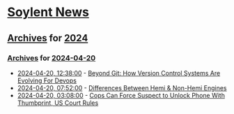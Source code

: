 # [Soylent News](../../../README.md)

## [Archives](../../index.md) for [2024](../index.md)

### [Archives](../../index.md) for [2024-04-20](index.md)

* [2024-04-20, 12:38:00](https://soylentnews.org/article.pl?sid=24/04/19/151205&from=rss) - [Beyond Git: How Version Control Systems Are Evolving For Devops](https://soylentnews.org/article.pl?sid=24/04/19/151205&from=rss)
* [2024-04-20, 07:52:00](https://soylentnews.org/article.pl?sid=24/04/19/1453245&from=rss) - [Differences Between Hemi & Non-Hemi Engines](https://soylentnews.org/article.pl?sid=24/04/19/1453245&from=rss)
* [2024-04-20, 03:08:00](https://soylentnews.org/article.pl?sid=24/04/19/1449227&from=rss) - [Cops Can Force Suspect to Unlock Phone With Thumbprint, US Court Rules](https://soylentnews.org/article.pl?sid=24/04/19/1449227&from=rss)
